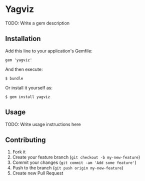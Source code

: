 # Yagviz

TODO: Write a gem description

## Installation

Add this line to your application's Gemfile:

    gem 'yagviz'

And then execute:

    $ bundle

Or install it yourself as:

    $ gem install yagviz

## Usage

TODO: Write usage instructions here

## Contributing

1. Fork it
2. Create your feature branch (`git checkout -b my-new-feature`)
3. Commit your changes (`git commit -am 'Add some feature'`)
4. Push to the branch (`git push origin my-new-feature`)
5. Create new Pull Request
